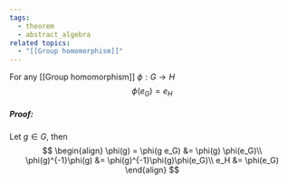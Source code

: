 ```yaml
---
tags:
  - theorem
  - abstract_algebra
related topics:
  - "[[Group homomorphism]]"
---
```

For any [[Group homomorphism]] $\phi:G\to H$$$
	\phi(e_G) = e_H
$$
##### Proof:
Let $g\in G$, then$$
\begin{align}
	\phi(g) = \phi(g e_G) &= \phi(g) \phi(e_G)\\
	\phi(g)^{-1}\phi(g) &= \phi(g)^{-1}\phi(g)\phi(e_G)\\
	e_H &= \phi(e_G)
\end{align}
$$
